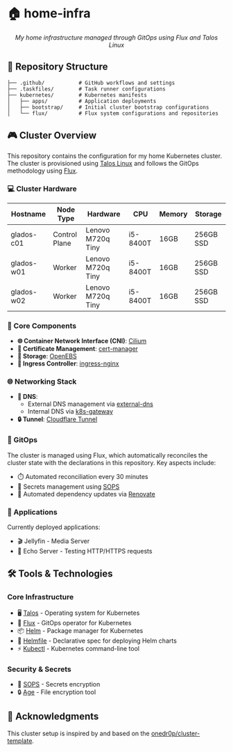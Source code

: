 # 🏠 home-infra

<div align="center">
  <p><em>My home infrastructure managed through GitOps using Flux and Talos Linux</em></p>
</div>

## 📂 Repository Structure

```
├── .github/           # GitHub workflows and settings
├── .taskfiles/        # Task runner configurations
├── kubernetes/        # Kubernetes manifests
│   ├── apps/          # Application deployments
│   ├── bootstrap/     # Initial cluster bootstrap configurations
│   └── flux/          # Flux system configurations and repositories
```

## 🎮 Cluster Overview

This repository contains the configuration for my home Kubernetes cluster. The cluster is provisioned using [Talos Linux](https://www.talos.dev/) and follows the GitOps methodology using [Flux](https://fluxcd.io/).

### 💻 Cluster Hardware

| Hostname   | Node Type     | Hardware          | CPU      | Memory | Storage   |
| ---------- | ------------- | ----------------- | -------- | ------ | --------- |
| glados-c01 | Control Plane | Lenovo M720q Tiny | i5-8400T | 16GB   | 256GB SSD |
| glados-w01 | Worker        | Lenovo M720q Tiny | i5-8400T | 16GB   | 256GB SSD |
| glados-w02 | Worker        | Lenovo M720q Tiny | i5-8400T | 16GB   | 256GB SSD |

### 🔧 Core Components

-   **🌐 Container Network Interface (CNI)**: [Cilium](https://github.com/cilium/cilium)
-   **🔐 Certificate Management**: [cert-manager](https://github.com/cert-manager/cert-manager)
-   **💾 Storage**: [OpenEBS](https://github.com/openebs/openebs)
-   **🚦 Ingress Controller**: [ingress-nginx](https://github.com/kubernetes/ingress-nginx)

### 🌐 Networking Stack

-   **📡 DNS**:
    -   External DNS management via [external-dns](https://github.com/kubernetes-sigs/external-dns)
    -   Internal DNS via [k8s-gateway](https://github.com/ori-edge/k8s_gateway)
-   **🔒 Tunnel**: [Cloudflare Tunnel](https://github.com/cloudflare/cloudflared)

### 🚀 GitOps

The cluster is managed using Flux, which automatically reconciles the cluster state with the declarations in this repository. Key aspects include:

-   ⏱️ Automated reconciliation every 30 minutes
-   🔑 Secrets management using [SOPS](https://github.com/getsops/sops)
-   🔄 Automated dependency updates via [Renovate](https://github.com/renovatebot/renovate)

### 📱 Applications

Currently deployed applications:

-   🎬 Jellyfin - Media Server
-   🔄 Echo Server - Testing HTTP/HTTPS requests

## 🛠️ Tools & Technologies

### Core Infrastructure

-   🖥️ [Talos](https://www.talos.dev/) - Operating system for Kubernetes
-   🔄 [Flux](https://fluxcd.io/) - GitOps operator for Kubernetes
-   📦 [Helm](https://helm.sh/) - Package manager for Kubernetes
-   📄 [Helmfile](https://helmfile.readthedocs.io/) - Declarative spec for deploying Helm charts
-   ⚡ [Kubectl](https://kubernetes.io/docs/reference/kubectl/) - Kubernetes command-line tool

### Security & Secrets

-   🔐 [SOPS](https://github.com/getsops/sops) - Secrets encryption
-   🔒 [Age](https://github.com/FiloSottile/age) - File encryption tool

## 🙏 Acknowledgments

This cluster setup is inspired by and based on the [onedr0p/cluster-template](https://github.com/onedr0p/cluster-template).
